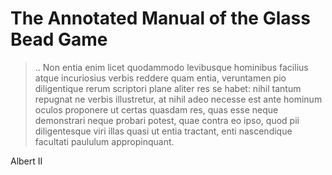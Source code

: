 # The Annotated Manual of the Glass Bead Game


> .. Non entia enim licet quodammodo levibusque hominibus
  facilius atque incuriosius verbis reddere quam entia,
  veruntamen pio diligentique rerum scriptori plane aliter res se habet:
  nihil tantum repugnat ne verbis illustretur,
  at nihil adeo necesse est ante hominum oculos proponere ut certas quasdam res,
  quas esse neque demonstrari neque probari potest, quae contra eo ipso,
  quod pii diligentesque viri illas quasi ut entia tractant,
  enti nascendique facultati paululum appropinquant.

  Albert II

